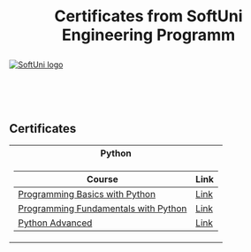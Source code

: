 # <p align="center"> Certificates from SoftUni Engineering Programm  <p>

<a href="https://softuni.bg/trainings/courses" rel="Courses"> ![SoftUni logo][logo] </a>

[logo]: http://innovationstarterbox.bg/wp-content/uploads/2016/05/Softuni_logo_trasparent.png "Logo Title Text 2"

<br/>
<br/>
<br/>

<h2> Certificates </h2>

<table>

<tr>
  <th> Python </th>
</tr>

<tr>
<td>

| **Course**                                                            | **Link**                                                   |
| --------------------------------------------------------------------- | ---------------------------------------------------------- |
| <a href="https://softuni.bg/trainings/3073/programming-basics-with-python-november-2020" > Programming Basics with Python </a>         | <a href="https://softuni.bg/certificates/details/93803/f069154f"> Link</a> |
| <a href="https://softuni.bg/trainings/3204/python-fundamentals-january-2021#lesson-21533"> Programming Fundamentals with Python </a> | <a href="https://softuni.bg/certificates/details/102862/46eb4aad"> Link</a> |
| <a href="https://softuni.bg/trainings/3349/python-advanced-may-2021/internal#lesson-26966"> Python Advanced </a> | <a href="https://softuni.bg/certificates/details/108352/d7dcd39e"> Link</a> |
                                         

</td>

